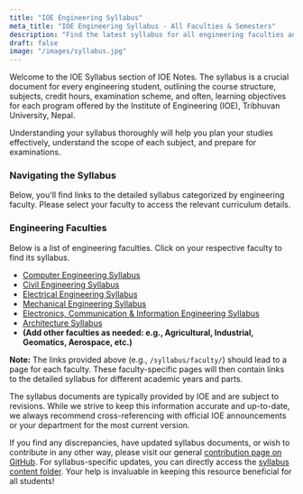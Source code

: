 ```yaml
---
title: "IOE Engineering Syllabus"
meta_title: "IOE Engineering Syllabus - All Faculties & Semesters"
description: "Find the latest syllabus for all engineering faculties and semesters at the Institute of Engineering (IOE), Nepal. Access detailed curriculum for Civil, Computer, Electrical, Mechanical, and more."
draft: false
image: "/images/syllabus.jpg"
---
```


Welcome to the IOE Syllabus section of IOE Notes. The syllabus is a crucial document for every engineering student, outlining the course structure, subjects, credit hours, examination scheme, and often, learning objectives for each program offered by the Institute of Engineering (IOE), Tribhuvan University, Nepal.

Understanding your syllabus thoroughly will help you plan your studies effectively, understand the scope of each subject, and prepare for examinations.

### Navigating the Syllabus
Below, you'll find links to the detailed syllabus categorized by engineering faculty. Please select your faculty to access the relevant curriculum details.

### Engineering Faculties
Below is a list of engineering faculties. Click on your respective faculty to find its syllabus.

*   [Computer Engineering Syllabus](/syllabus/computer/)
*   [Civil Engineering Syllabus](/syllabus/civil/)
*   [Electrical Engineering Syllabus](/syllabus/electrical/)
*   [Mechanical Engineering Syllabus](/syllabus/mechanical/)
*   [Electronics, Communication & Information Engineering Syllabus](/syllabus/electronics/)
*   [Architecture Syllabus](/syllabus/architecture/)
*   **(Add other faculties as needed: e.g., Agricultural, Industrial, Geomatics, Aerospace, etc.)**

**Note:** The links provided above (e.g., `/syllabus/faculty/`) should lead to a page for each faculty. These faculty-specific pages will then contain links to the detailed syllabus for different academic years and parts.

The syllabus documents are typically provided by IOE and are subject to revisions. While we strive to keep this information accurate and up-to-date, we always recommend cross-referencing with official IOE announcements or your department for the most current version.

If you find any discrepancies, have updated syllabus documents, or wish to contribute in any other way, please visit our general [contribution page on GitHub](https://github.com/ioenotes/ioenotes). For syllabus-specific updates, you can directly access the [syllabus content folder](https://github.com/ioenotes/ioenotes/tree/main/content/english/syllabus). Your help is invaluable in keeping this resource beneficial for all students!
